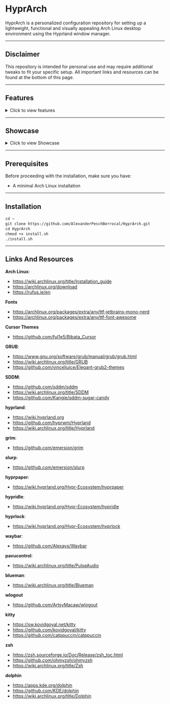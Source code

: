 # HyprArch
HyprArch is a personalized configuration repository for setting up a lightweight, functional and visually appealing Arch Linux desktop environment using the Hyprland window manager.

---

## Disclaimer
This repository is intended for personal use and may require additional tweaks to fit your specific setup. All important links and resources can be found at the bottom of this page.

---

## Features
<details>
  
  <summary>Click to view features</summary>

  - **Fonts**: JetBrainsMono Nerd Font and Font Awesome
  - **Cursor Themes**: Bibata Cursor Themes
  - **GRUB**: Boot loader + Theme
  - **SDDM**: Display manager + Theme
  - **Hyprland**: Window manager
  - **Grim** and **Slurp**: Sceenshot tools
  - **Hyprpaper**: Wallpaper manager
  - **Hypridle**: Idle manager
  - **Hyprlock**: Lockscreen
  - **Waybar**: Status bar
  - **Pavucontrol**: Audio management tool
  - **Blueman**: Bluetooth management tool
  - **Wlogout**: Logout menu
  - **Kitty**: Terminal emulator + Theme
  - **Zsh** and **Oh-My-Zsh**: Shell setup
  - **Dolphin**: File manager
  - **Firefox**: Browser
  - **Code**: Code editor
  - **Spotify**: Music
  - **Discord**: Communication

</details>

---

## Showcase
<details>
  
  <summary>Click to view Showcase</summary>
  
  ![Image 1](Pictures/screenshots/screenshot_20241129_141158.png)
  ![Image 2](Pictures/screenshots/screenshot_20241129_141340.png)
  ![Image 3](Pictures/screenshots/screenshot_20241129_141900.png)
  ![Image 4](Pictures/screenshots/screenshot_20241129_141926.png)
  
</details>

---

## Prerequisites
Before proceeding with the installation, make sure you have:
- A minimal Arch Linux installation

---

## Installation

```
cd ~
git clone https://github.com/AlexanderPeschBerrocal/HyprArch.git
cd HyprArch
chmod +x install.sh
./install.sh
```

---

## Links And Resources

**Arch Linux**:
- https://wiki.archlinux.org/title/Installation_guide
- https://archlinux.org/download
- https://rufus.ie/en

**Fonts**
- https://archlinux.org/packages/extra/any/ttf-jetbrains-mono-nerd
- https://archlinux.org/packages/extra/any/ttf-font-awesome

**Cursor Themes**
- https://github.com/ful1e5/Bibata_Cursor

**GRUB**:
- https://www.gnu.org/software/grub/manual/grub/grub.html
- https://wiki.archlinux.org/title/GRUB
- https://github.com/vinceliuice/Elegant-grub2-themes

**SDDM**:
- https://github.com/sddm/sddm
- https://wiki.archlinux.org/title/SDDM
- https://github.com/Kangie/sddm-sugar-candy

**hyprland**:
- https://wiki.hyprland.org
- https://github.com/hyprwm/Hyprland
- https://wiki.archlinux.org/title/Hyprland

**grim**:
- https://github.com/emersion/grim

**slurp**:
- https://github.com/emersion/slurp

**hyprpaper**:
- https://wiki.hyprland.org/Hypr-Ecosystem/hyprpaper

**hypridle**:
- https://wiki.hyprland.org/Hypr-Ecosystem/hypridle

**hyprlock**:
- https://wiki.hyprland.org/Hypr-Ecosystem/hyprlock

**waybar**:
- https://github.com/Alexays/Waybar

**pavucontrol**:
- https://wiki.archlinux.org/title/PulseAudio

**blueman**:
- https://wiki.archlinux.org/title/Blueman

**wlogout**
- https://github.com/ArtsyMacaw/wlogout

**kitty**
- https://sw.kovidgoyal.net/kitty
- https://github.com/kovidgoyal/kitty
- https://github.com/catppuccin/catppuccin

**zsh**
- https://zsh.sourceforge.io/Doc/Release/zsh_toc.html
- https://github.com/ohmyzsh/ohmyzsh
- https://wiki.archlinux.org/title/Zsh

**dolphin**
- https://apps.kde.org/dolphin
- https://github.com/KDE/dolphin
- https://wiki.archlinux.org/title/Dolphin
